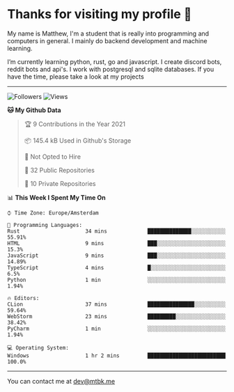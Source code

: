 # Thanks for visiting my profile 👋
My name is Matthew, I'm a student that is really into programming and computers in general. I mainly do backend development and machine learning.

I’m currently learning python, rust, go and javascript. I create discord bots, reddit bots and api's. I work with postgresql and sqlite databases. If you have the time, please take a look at my projects


---
![Followers](https://img.shields.io/github/followers/DankDumpster?style=social)
![Views](https://komarev.com/ghpvc/?username=DankDumpster&style=flat-square&color=green)
<!--START_SECTION:waka-->
**🐱 My Github Data** 

> 🏆 9 Contributions in the Year 2021
 > 
> 📦 145.4 kB Used in Github's Storage 
 > 
> 🚫 Not Opted to Hire
 > 
> 📜 32 Public Repositories 
 > 
> 🔑 10 Private Repositories  
 > 
📊 **This Week I Spent My Time On** 

```text
⌚︎ Time Zone: Europe/Amsterdam

💬 Programming Languages: 
Rust                     34 mins             ██████████████░░░░░░░░░░░   55.91% 
HTML                     9 mins              ███░░░░░░░░░░░░░░░░░░░░░░   15.3% 
JavaScript               9 mins              ███░░░░░░░░░░░░░░░░░░░░░░   14.89% 
TypeScript               4 mins              █░░░░░░░░░░░░░░░░░░░░░░░░   6.5% 
Python                   1 min               ░░░░░░░░░░░░░░░░░░░░░░░░░   1.94%

🔥 Editors: 
CLion                    37 mins             ███████████████░░░░░░░░░░   59.64% 
WebStorm                 23 mins             █████████░░░░░░░░░░░░░░░░   38.42% 
PyCharm                  1 min               ░░░░░░░░░░░░░░░░░░░░░░░░░   1.94%

💻 Operating System: 
Windows                  1 hr 2 mins         █████████████████████████   100.0%

```


<!--END_SECTION:waka-->
-------

You can contact me at dev@mtbk.me
